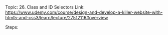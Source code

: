 Topic: 26. Class and ID Selectors
Link: https://www.udemy.com/course/design-and-develop-a-killer-website-with-html5-and-css3/learn/lecture/27512116#overview


Steps: 









